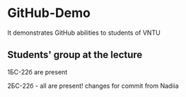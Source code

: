# GitHub-Demo
It demonstrates GitHub abilities to students of VNTU

## Students' group at the lecture
1БС-22б are present

2БС-22б - all are present!
changes for commit from Nadiia

